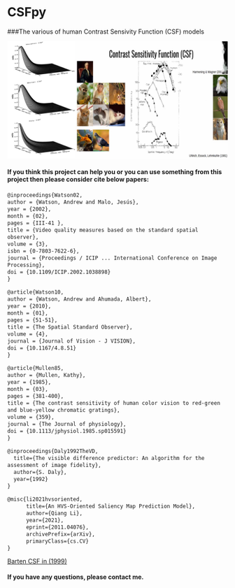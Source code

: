 # CSFpy

###The various of  human Contrast Sensivity Function (CSF) models  

  ![CSFs](csf_9.jpg)

#### If you think this project can help you or you can use something from this project then please consider cite below papers: 

```
@inproceedings{Watson02,
author = {Watson, Andrew and Malo, Jesús},
year = {2002},
month = {02},
pages = {III-41 },
title = {Video quality measures based on the standard spatial observer},
volume = {3},
isbn = {0-7803-7622-6},
journal = {Proceedings / ICIP ... International Conference on Image Processing},
doi = {10.1109/ICIP.2002.1038898}
}
```

```
@article{Watson10,
author = {Watson, Andrew and Ahumada, Albert},
year = {2010},
month = {01},
pages = {51-51},
title = {The Spatial Standard Observer},
volume = {4},
journal = {Journal of Vision - J VISION},
doi = {10.1167/4.8.51}
}
```

```
@article{Mullen85,
author = {Mullen, Kathy},
year = {1985},
month = {03},
pages = {381-400},
title = {The contrast sensitivity of human color vision to red-green and blue-yellow chromatic gratings},
volume = {359},
journal = {The Journal of physiology},
doi = {10.1113/jphysiol.1985.sp015591}
}
```


```
@inproceedings{Daly1992TheVD,
  title={The visible difference predictor: An algorithm for the assessment of image fidelity},
  author={S. Daly},
  year={1992}
}
```

```
@misc{li2021hvsoriented,
      title={An HVS-Oriented Saliency Map Prediction Model}, 
      author={Qiang Li},
      year={2021},
      eprint={2011.04076},
      archivePrefix={arXiv},
      primaryClass={cs.CV}
}
```

[Barten CSF in (1999)](https://pure.tue.nl/ws/files/1613279/9901043.pdf)

#### If you have any questions, please contact me.
